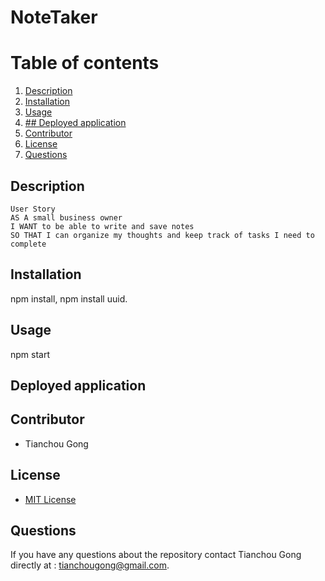 # NoteTaker


# Table of contents
1. [Description](#description)
2. [Installation](#installation)
3. [Usage](#usage)
4. [## Deployed application](#deployed-application)
5. [Contributor](#contributor)
6. [License](#license)
7. [Questions](#questions)

## Description
```
User Story
AS A small business owner
I WANT to be able to write and save notes
SO THAT I can organize my thoughts and keep track of tasks I need to complete

```
## Installation
npm install, npm install uuid.


## Usage

npm start

## Deployed application


## Contributor

* Tianchou Gong

## License
* [MIT License](https://choosealicense.com/licenses/mit/)

## Questions
If you have any questions about the repository contact Tianchou Gong directly at : tianchougong@gmail.com.